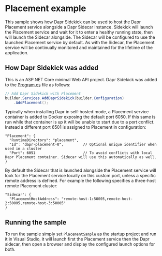 # Placement example

This sample shows how Dapr Sidekick can be used to host the Dapr Placement service alongside a Dapr Sidecar instance. Sidekick will launch the Placement service and wait for it
to enter a healthy running state, then will launch the Sidecar alongside. The Sidecar will be configured to use the launched Placement service by default.
As with the Sidecar, the Placement service will be continually monitored and maintained for the lifetime of the application.

## How Dapr Sidekick was added

This is an ASP.NET Core minimal Web API project. Dapr Sidekick was added to the [Program.cs](PlacementSample\Program.cs) file as follows:

```csharp
// Add Dapr Sidekick with Placement
builder.Services.AddDaprSidekick(builder.Configuration)
    .AddPlacement();
```

Typically when installing Dapr in self-hosted mode, a Placement service container is added to Docker exposing the default port 6050. If this same is run
while that container is up it will be unable to start due to a port conflict. Instead a different port 6501 is assigned to Placement in configuration:

```json5
"Placement": {
  "RuntimeDirectory": "placement",
  "Id": "dapr-placement-0",         // Optional unique identifier when used in a cluster
  "Port": 6051                      // To avoid conflicts with local Dapr Placement container. Sidecar will use this automatically as well.
}
```

By default the Sidecar that is launched alongside the Placement service will look for the Placement service locally on this custom port,
unless a specific remote address is defined. For example the following specifies a three-host remote Placement cluster:

```json5
"Sidecar": {
  "PlacementHostAddress": "remote-host-1:50005,remote-host-2:50005,remote-host-3:50005"
}
```

## Running the sample

 To run the sample simply set `PlacementSample` as the startup project and run it in Visual Studio,
 it will launch first the Placement service then the Dapr sidecar, then open a browser and display
 the configured launch options for both.

